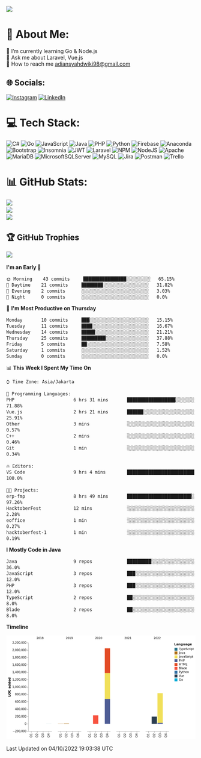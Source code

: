[![](https://visitcount.itsvg.in/api?id=dwiki48&icon=5&color=11)](https://visitcount.itsvg.in)
# 💫 About Me:
🌱 I’m currently learning Go & Node.js<br>💬 Ask me about Laravel, Vue.js<br>📧 How to reach me adiansyahdwiki98@gmail.com


## 🌐 Socials:
 [![Instagram](https://img.shields.io/badge/Instagram-%23E4405F.svg?logo=Instagram&logoColor=white)](https://instagram.com/adnsyhd) [![LinkedIn](https://img.shields.io/badge/LinkedIn-%230077B5.svg?logo=linkedin&logoColor=white)](https://linkedin.com/in/adnsyhd) 

# 💻 Tech Stack:
![C#](https://img.shields.io/badge/c%23-%23239120.svg?style=flat&logo=c-sharp&logoColor=white) ![Go](https://img.shields.io/badge/go-%2300ADD8.svg?style=flat&logo=go&logoColor=white) ![JavaScript](https://img.shields.io/badge/javascript-%23323330.svg?style=flat&logo=javascript&logoColor=%23F7DF1E) ![Java](https://img.shields.io/badge/java-%23ED8B00.svg?style=flat&logo=java&logoColor=white) ![PHP](https://img.shields.io/badge/php-%23777BB4.svg?style=flat&logo=php&logoColor=white) ![Python](https://img.shields.io/badge/python-3670A0?style=flat&logo=python&logoColor=ffdd54) ![Firebase](https://img.shields.io/badge/firebase-%23039BE5.svg?style=flat&logo=firebase) ![Anaconda](https://img.shields.io/badge/Anaconda-%2344A833.svg?style=flat&logo=anaconda&logoColor=white) ![Bootstrap](https://img.shields.io/badge/bootstrap-%23563D7C.svg?style=flat&logo=bootstrap&logoColor=white) ![Insomnia](https://img.shields.io/badge/Insomnia-black?style=flat&logo=insomnia&logoColor=5849BE) ![JWT](https://img.shields.io/badge/JWT-black?style=flat&logo=JSON%20web%20tokens) ![Laravel](https://img.shields.io/badge/laravel-%23FF2D20.svg?style=flat&logo=laravel&logoColor=white) ![NPM](https://img.shields.io/badge/NPM-%23000000.svg?style=flat&logo=npm&logoColor=white) ![NodeJS](https://img.shields.io/badge/node.js-6DA55F?style=flat&logo=node.js&logoColor=white) ![Apache](https://img.shields.io/badge/apache-%23D42029.svg?style=flat&logo=apache&logoColor=white) ![MariaDB](https://img.shields.io/badge/MariaDB-003545?style=flat&logo=mariadb&logoColor=white) ![MicrosoftSQLServer](https://img.shields.io/badge/Microsoft%20SQL%20Sever-CC2927?style=flat&logo=microsoft%20sql%20server&logoColor=white) ![MySQL](https://img.shields.io/badge/mysql-%2300f.svg?style=flat&logo=mysql&logoColor=white) ![Jira](https://img.shields.io/badge/jira-%230A0FFF.svg?style=flat&logo=jira&logoColor=white) ![Postman](https://img.shields.io/badge/Postman-FF6C37?style=flat&logo=postman&logoColor=white) ![Trello](https://img.shields.io/badge/Trello-%23026AA7.svg?style=flat&logo=Trello&logoColor=white)
# 📊 GitHub Stats:
![](https://github-readme-stats.vercel.app/api?username=dwiki48&theme=tokyonight&hide_border=true&include_all_commits=true&count_private=true)<br/>
![](https://github-readme-streak-stats.herokuapp.com/?user=dwiki48&theme=tokyonight&hide_border=true)<br/>
![](https://github-readme-stats.vercel.app/api/top-langs/?username=dwiki48&theme=tokyonight&hide_border=true&include_all_commits=true&count_private=true&layout=compact)

## 🏆 GitHub Trophies
![](https://github-profile-trophy.vercel.app/?username=dwiki48&theme=tokyonight&no-frame=true&no-bg=false&margin-w=4)

<!--START_SECTION:waka-->
**I'm an Early 🐤** 

```text
🌞 Morning    43 commits     ████████████████░░░░░░░░░   65.15% 
🌆 Daytime    21 commits     ████████░░░░░░░░░░░░░░░░░   31.82% 
🌃 Evening    2 commits      ░░░░░░░░░░░░░░░░░░░░░░░░░   3.03% 
🌙 Night      0 commits      ░░░░░░░░░░░░░░░░░░░░░░░░░   0.0%

```
📅 **I'm Most Productive on Thursday** 

```text
Monday       10 commits     ███░░░░░░░░░░░░░░░░░░░░░░   15.15% 
Tuesday      11 commits     ████░░░░░░░░░░░░░░░░░░░░░   16.67% 
Wednesday    14 commits     █████░░░░░░░░░░░░░░░░░░░░   21.21% 
Thursday     25 commits     █████████░░░░░░░░░░░░░░░░   37.88% 
Friday       5 commits      ██░░░░░░░░░░░░░░░░░░░░░░░   7.58% 
Saturday     1 commits      ░░░░░░░░░░░░░░░░░░░░░░░░░   1.52% 
Sunday       0 commits      ░░░░░░░░░░░░░░░░░░░░░░░░░   0.0%

```


📊 **This Week I Spent My Time On** 

```text
⌚︎ Time Zone: Asia/Jakarta

💬 Programming Languages: 
PHP                      6 hrs 31 mins       ██████████████████░░░░░░░   71.88% 
Vue.js                   2 hrs 21 mins       ██████░░░░░░░░░░░░░░░░░░░   25.91% 
Other                    3 mins              ░░░░░░░░░░░░░░░░░░░░░░░░░   0.57% 
C++                      2 mins              ░░░░░░░░░░░░░░░░░░░░░░░░░   0.46% 
Git                      1 min               ░░░░░░░░░░░░░░░░░░░░░░░░░   0.34%

🔥 Editors: 
VS Code                  9 hrs 4 mins        █████████████████████████   100.0%

🐱‍💻 Projects: 
erp-fmp                  8 hrs 49 mins       ████████████████████████░   97.26% 
HacktoberFest            12 mins             ░░░░░░░░░░░░░░░░░░░░░░░░░   2.28% 
eoffice                  1 min               ░░░░░░░░░░░░░░░░░░░░░░░░░   0.27% 
hacktoberfest-1          1 min               ░░░░░░░░░░░░░░░░░░░░░░░░░   0.19%

```

**I Mostly Code in Java** 

```text
Java                     9 repos             █████████░░░░░░░░░░░░░░░░   36.0% 
JavaScript               3 repos             ███░░░░░░░░░░░░░░░░░░░░░░   12.0% 
PHP                      3 repos             ███░░░░░░░░░░░░░░░░░░░░░░   12.0% 
TypeScript               2 repos             ██░░░░░░░░░░░░░░░░░░░░░░░   8.0% 
Blade                    2 repos             ██░░░░░░░░░░░░░░░░░░░░░░░   8.0%

```


**Timeline**

![Chart not found](https://raw.githubusercontent.com/dwiki48/dwiki48/main/charts/bar_graph.png) 


 Last Updated on 04/10/2022 19:03:38 UTC
<!--END_SECTION:waka-->
